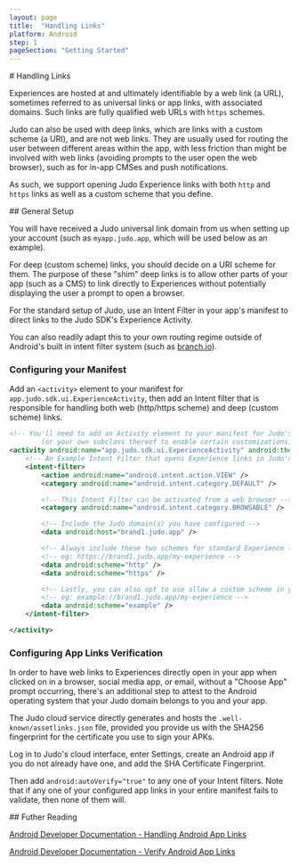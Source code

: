 ```yaml
---
layout: page
title:  "Handling Links"
platform: Android
step: 1
pageSection: "Getting Started"
---
```

<section id="{{ page.title | slugify }}" markdown=1>
# Handling Links

Experiences are hosted at and ultimately identifiable by a web link (a URL), sometimes referred to as universal links or app links, with associated domains. Such links are fully qualified web URLs with `https` schemes.

Judo can also be used with deep links, which are links with a custom scheme (a URI), and are not web links.  They are usually used for routing the user between different areas within the app, with less friction than might be involved with web links (avoiding prompts to the user open the web browser), such as for in-app CMSes and push notifications.

As such, we support opening Judo Experience links with both `http` and `https` links as well as a custom scheme that you define.
</section>
<section id="general-setup" markdown=1>
## General Setup

You will have received a Judo universal link domain from us when setting up your account (such as `myapp.judo.app`, which will be used below as an example).

For deep (custom scheme) links, you should decide on a URI scheme for them. The purpose of these "shim" deep links is to allow other parts of your app (such as a CMS) to link directly to Experiences without potentially displaying the user a prompt to open a browser.

For the standard setup of Judo, use an Intent Filter in your app's manifest to direct links to the Judo SDK's Experience Activity.

You can also readily adapt this to your own routing regime outside of Android's built in intent filter system (such as [branch.io](branch.io)).

### Configuring your Manifest

Add an `<activity>` element to your manifest for `app.judo.sdk.ui.ExperienceActivity`, then add an Intent filter that is responsible for handling both web (http/https scheme) and deep (custom scheme) links.

```xml
<!-- You'll need to add an Activity element to your manifest for Judo's ExperienceActivity
        (or your own subclass thereof to enable certain customizations) in order to specify the Intent filters -->
<activity android:name="app.judo.sdk.ui.ExperienceActivity" android:theme="@style/Theme.MaterialComponents.DayNight.NoActionBar">
    <!-- An Example Intent Filter that opens Experience links in Judo's ExperienceActivity -->
    <intent-filter>
        <action android:name="android.intent.action.VIEW" />
        <category android:name="android.intent.category.DEFAULT" />

        <!-- This Intent Filter can be activated from a web browser -->
        <category android:name="android.intent.category.BROWSABLE" />

        <!-- Include the Judo domain(s) you have configured -->
        <data android:host="brand1.judo.app" />

        <!-- Always include these two schemes for standard Experience links -->
        <!-- eg: https://brand1.judo.app/my-experience -->
        <data android:scheme="http" />
        <data android:scheme="https" />

        <!-- Lastly, you can also opt to use allow a custom scheme in your links (aka "deep links") -->
        <!-- eg: example://brand1.judo.app/my-experience -->
        <data android:scheme="example" />
    </intent-filter>

</activity>
```

### Configuring App Links Verification

In order to have web links to Experiences directly open in your app when clicked on in a browser, social media app, or email, without a "Choose App" prompt occurring, there's an additional step to attest to the Android operating system that your Judo domain belongs to you and your app.

The Judo cloud service directly generates and hosts the `.well-known/assetlinks.json` file, provided you provide us with the SHA256 fingerprint for the certificate you use to sign your APKs.

Log in to Judo's cloud interface, enter Settings, create an Android app if you do not already have one, and add the SHA Certificate Fingerprint.

Then add `android:autoVerify="true"` to any one of your Intent filters. Note that if any one of your configured app links in your entire manifest fails to validate, then none of them will.
</section>
<section id="further-reading" markdown=1>
## Futher Reading

[Android Developer Documentation - Handling Android App Links](https://developer.android.com/training/app-links)

[Android Developer Documentation - Verify Android App Links](https://developer.android.com/training/app-links/verify-site-associations)
</section>

